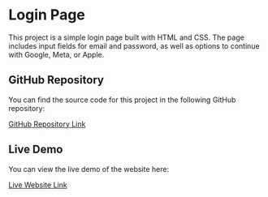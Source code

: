 # Login Page

This project is a simple login page built with HTML and CSS. The page includes input fields for email and password, as well as options to continue with Google, Meta, or Apple.

## GitHub Repository

You can find the source code for this project in the following GitHub repository:

[GitHub Repository Link](https://github.com/NishantJadhavCS/LoginForm)

## Live Demo

You can view the live demo of the website here:

[Live Website Link](https://nishantjadhavcs.github.io/LoginForm/)

